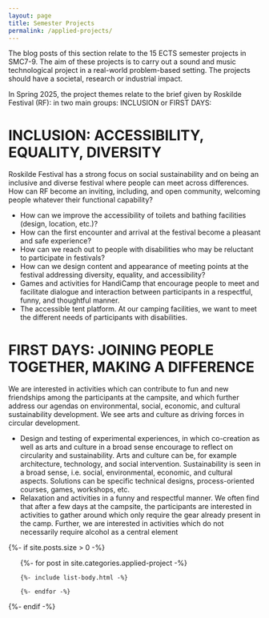 ```yaml
---
layout: page
title: Semester Projects
permalink: /applied-projects/
---
```

The blog posts of this section relate to the 15 ECTS semester projects in SMC7-9. The aim of these projects is to carry out a sound and music technological project in a real-world problem-based setting. The projects should have a societal, research or industrial impact. 

In Spring 2025, the project themes relate to the brief given by Roskilde Festival (RF): in two main groups: INCLUSION or FIRST DAYS:

# INCLUSION: ACCESSIBILITY, EQUALITY, DIVERSITY

Roskilde Festival has a strong focus on social sustainability and on being an inclusive and diverse festival where people can meet across differences. How can RF become an inviting, including, and open community, welcoming people whatever their functional capability?

* How can we improve the accessibility of toilets and bathing facilities (design, location, etc.)?
* How can the first encounter and arrival at the festival become a pleasant and safe experience?
* How can we reach out to people with disabilities who may be reluctant to participate in festivals?
* How can we design content and appearance of meeting points at the festival addressing diversity, equality, and accessibility?
* Games and activities for HandiCamp that encourage people to meet and facilitate dialogue and interaction between participants in a respectful, funny, and thoughtful manner.
* The accessible tent platform. At our camping facilities, we want to meet the different needs of participants with disabilities.

# FIRST DAYS: JOINING PEOPLE TOGETHER, MAKING A DIFFERENCE

We are interested in activities which can contribute to fun and new friendships among the participants at the campsite, and which further address our agendas on environmental, social, economic, and cultural sustainability development. We see arts and culture as driving forces in circular development.

- Design and testing of experimental experiences, in which co-creation as well as arts and culture in a broad sense encourage to reflect on circularity and sustainability. Arts and culture can be, for example architecture, technology, and social intervention. Sustainability is seen in a broad sense, i.e. social, environmental, economic, and cultural aspects. Solutions can be specific technical designs, process-oriented courses, games, workshops, etc.
- Relaxation and activities in a funny and respectful manner. We often find that after a few days at the campsite, the participants are interested in activities to gather around which only require the gear already present in the camp. Further, we are interested in activities which do not necessarily require alcohol as a central element

{%- if site.posts.size > 0 -%}

<!-- <h2 class="post-list-heading">{{ page.list_title | default: "Posts" }}</h2> -->

<ul class="post-list">
    {%- for post in site.categories.applied-project -%}

    {%- include list-body.html -%}

    {%- endfor -%}

</ul>
  {%- endif -%}
